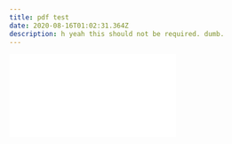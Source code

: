 ```yaml
---
title: pdf test
date: 2020-08-16T01:02:31.364Z
description: h yeah this should not be required. dumb.
---
```

![pdf test](img/cold_food_storage_chart.pdf "pedf")